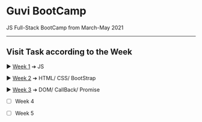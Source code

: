 # Guvi BootCamp
JS Full-Stack BootCamp from March-May 2021

---

## Visit Task according to the Week

  ▶ [Week 1](Tasks/Week1) ➔ JS 

  ▶ [Week 2](Tasks/Week2) ➔ HTML/ CSS/ BootStrap

  ▶ [Week 3](Tasks/Week3) ➔ DOM/ CallBack/ Promise

  - [ ] Week 4

  - [ ] Week 5
